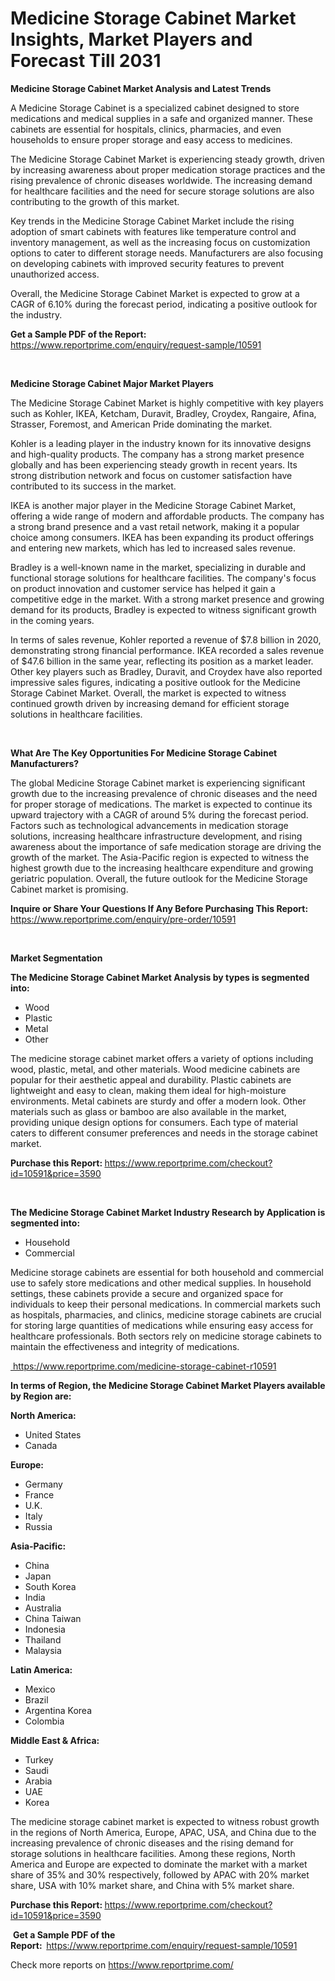 <p><h1>Medicine Storage Cabinet Market Insights, Market Players and Forecast Till 2031</h1></p><p><strong>Medicine Storage Cabinet Market Analysis and Latest Trends</strong></p>
<p><p>A Medicine Storage Cabinet is a specialized cabinet designed to store medications and medical supplies in a safe and organized manner. These cabinets are essential for hospitals, clinics, pharmacies, and even households to ensure proper storage and easy access to medicines.</p><p>The Medicine Storage Cabinet Market is experiencing steady growth, driven by increasing awareness about proper medication storage practices and the rising prevalence of chronic diseases worldwide. The increasing demand for healthcare facilities and the need for secure storage solutions are also contributing to the growth of this market.</p><p>Key trends in the Medicine Storage Cabinet Market include the rising adoption of smart cabinets with features like temperature control and inventory management, as well as the increasing focus on customization options to cater to different storage needs. Manufacturers are also focusing on developing cabinets with improved security features to prevent unauthorized access.</p><p>Overall, the Medicine Storage Cabinet Market is expected to grow at a CAGR of 6.10% during the forecast period, indicating a positive outlook for the industry.</p></p>
<p><strong>Get a Sample PDF of the Report:&nbsp;</strong> <a href="https://www.reportprime.com/enquiry/request-sample/10591">https://www.reportprime.com/enquiry/request-sample/10591</a></p>
<p>&nbsp;</p>
<p><strong>Medicine Storage Cabinet Major Market Players</strong></p>
<p><p>The Medicine Storage Cabinet Market is highly competitive with key players such as Kohler, IKEA, Ketcham, Duravit, Bradley, Croydex, Rangaire, Afina, Strasser, Foremost, and American Pride dominating the market. </p><p>Kohler is a leading player in the industry known for its innovative designs and high-quality products. The company has a strong market presence globally and has been experiencing steady growth in recent years. Its strong distribution network and focus on customer satisfaction have contributed to its success in the market.</p><p>IKEA is another major player in the Medicine Storage Cabinet Market, offering a wide range of modern and affordable products. The company has a strong brand presence and a vast retail network, making it a popular choice among consumers. IKEA has been expanding its product offerings and entering new markets, which has led to increased sales revenue.</p><p>Bradley is a well-known name in the market, specializing in durable and functional storage solutions for healthcare facilities. The company's focus on product innovation and customer service has helped it gain a competitive edge in the market. With a strong market presence and growing demand for its products, Bradley is expected to witness significant growth in the coming years.</p><p>In terms of sales revenue, Kohler reported a revenue of $7.8 billion in 2020, demonstrating strong financial performance. IKEA recorded a sales revenue of $47.6 billion in the same year, reflecting its position as a market leader. Other key players such as Bradley, Duravit, and Croydex have also reported impressive sales figures, indicating a positive outlook for the Medicine Storage Cabinet Market. Overall, the market is expected to witness continued growth driven by increasing demand for efficient storage solutions in healthcare facilities.</p></p>
<p>&nbsp;</p>
<p><strong>What Are The Key Opportunities For Medicine Storage Cabinet Manufacturers?</strong></p>
<p><p>The global Medicine Storage Cabinet market is experiencing significant growth due to the increasing prevalence of chronic diseases and the need for proper storage of medications. The market is expected to continue its upward trajectory with a CAGR of around 5% during the forecast period. Factors such as technological advancements in medication storage solutions, increasing healthcare infrastructure development, and rising awareness about the importance of safe medication storage are driving the growth of the market. The Asia-Pacific region is expected to witness the highest growth due to the increasing healthcare expenditure and growing geriatric population. Overall, the future outlook for the Medicine Storage Cabinet market is promising.</p></p>
<p><strong>Inquire or Share Your Questions If Any Before Purchasing This Report:</strong> <a href="https://www.reportprime.com/enquiry/pre-order/10591">https://www.reportprime.com/enquiry/pre-order/10591</a></p>
<p>&nbsp;</p>
<p><strong>Market Segmentation</strong></p>
<p><strong>The Medicine Storage Cabinet Market Analysis by types is segmented into:</strong></p>
<p><ul><li>Wood</li><li>Plastic</li><li>Metal</li><li>Other</li></ul></p>
<p><p>The medicine storage cabinet market offers a variety of options including wood, plastic, metal, and other materials. Wood medicine cabinets are popular for their aesthetic appeal and durability. Plastic cabinets are lightweight and easy to clean, making them ideal for high-moisture environments. Metal cabinets are sturdy and offer a modern look. Other materials such as glass or bamboo are also available in the market, providing unique design options for consumers. Each type of material caters to different consumer preferences and needs in the storage cabinet market.</p></p>
<p><strong>Purchase this Report:&nbsp;</strong><a href="https://www.reportprime.com/checkout?id=10591&price=3590">https://www.reportprime.com/checkout?id=10591&price=3590</a></p>
<p>&nbsp;</p>
<p><strong>The Medicine Storage Cabinet Market Industry Research by Application is segmented into:</strong></p>
<p><ul><li>Household</li><li>Commercial</li></ul></p>
<p><p>Medicine storage cabinets are essential for both household and commercial use to safely store medications and other medical supplies. In household settings, these cabinets provide a secure and organized space for individuals to keep their personal medications. In commercial markets such as hospitals, pharmacies, and clinics, medicine storage cabinets are crucial for storing large quantities of medications while ensuring easy access for healthcare professionals. Both sectors rely on medicine storage cabinets to maintain the effectiveness and integrity of medications.</p></p>
<p><a href="https://www.reportprime.com/medicine-storage-cabinet-r10591">&nbsp;https://www.reportprime.com/medicine-storage-cabinet-r10591</a></p>
<p><strong>In terms of Region, the Medicine Storage Cabinet Market Players available by Region are:</strong></p>
<p>
    <p> <strong> North America: </strong>
        <ul>
            <li>United States</li>
            <li>Canada</li>
        </ul>
        </p> 
    <p> <strong> Europe: </strong>
        <ul>
            <li>Germany</li>
            <li>France</li>
            <li>U.K.</li>
            <li>Italy</li>
            <li>Russia</li>
        </ul>
        </p> 
    <p> <strong> Asia-Pacific: </strong>
        <ul>
            <li>China</li>
            <li>Japan</li>
            <li>South Korea</li>
            <li>India</li>
            <li>Australia</li>
            <li>China Taiwan</li>
            <li>Indonesia</li>
            <li>Thailand</li>
            <li>Malaysia</li>
        </ul>
        </p> 
    <p> <strong> Latin America: </strong>
        <ul>
            <li>Mexico</li>
            <li>Brazil</li>
            <li>Argentina Korea</li>
            <li>Colombia</li>
        </ul>
        </p> 
    <p> <strong> Middle East & Africa: </strong>
        <ul>
            <li>Turkey</li>
            <li>Saudi</li>
            <li>Arabia</li>
            <li>UAE</li>
            <li>Korea</li>
        </ul>
    </p>
    </p>
<p><p>The medicine storage cabinet market is expected to witness robust growth in the regions of North America, Europe, APAC, USA, and China due to the increasing prevalence of chronic diseases and the rising demand for storage solutions in healthcare facilities. Among these regions, North America and Europe are expected to dominate the market with a market share of 35% and 30% respectively, followed by APAC with 20% market share, USA with 10% market share, and China with 5% market share.</p></p>
<p><strong>Purchase this Report: </strong><a href="https://www.reportprime.com/checkout?id=10591&price=3590">https://www.reportprime.com/checkout?id=10591&price=3590</a></p>
<p>&nbsp;<strong>Get a Sample PDF of the Report:&nbsp;&nbsp;</strong><a href="https://www.reportprime.com/enquiry/request-sample/10591">https://www.reportprime.com/enquiry/request-sample/10591</a></p>
<p><strong></strong></p>
<p>Check more reports on <a href="https://www.reportprime.com/">https://www.reportprime.com/</a></p>